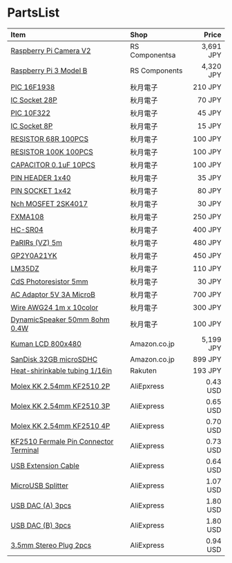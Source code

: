 # PartsList

| Item                                                                                                         | Shop           | Price     |
|:-------------------------------------------------------------------------------------------------------------|:---------------|----------:|
| [Raspberry Pi Camera V2](https://jp.rs-online.com/web/p/video-modules/9132664/)                              | RS Componentsa | 3,691 JPY |
| [Raspberry Pi 3 Model B](https://jp.rs-online.com/web/p/processor-microcontroller-development-kits/1225826/) | RS Components  | 4,320 JPY |
| [PIC 16F1938](http://akizukidenshi.com/catalog/g/gI-04357/)                                                  | 秋月電子       | 210 JPY   |
| [IC Socket 28P](http://akizukidenshi.com/catalog/g/gP-01339/)                                                | 秋月電子       | 70 JPY    |
| [PIC 10F322](http://akizukidenshi.com/catalog/g/gI-05824/)                                                   | 秋月電子       | 45 JPY    |
| [IC Socket 8P](http://akizukidenshi.com/catalog/g/gP-00035/)                                                 | 秋月電子       | 15 JPY    |
| [RESISTOR 68R 100PCS](http://akizukidenshi.com/catalog/g/gR-07801/)                                          | 秋月電子       | 100 JPY   |
| [RESISTOR 100K 100PCS](http://akizukidenshi.com/catalog/g/gR-07853/)                                         | 秋月電子       | 100 JPY   |
| [CAPACITOR 0.1uF 10PCS](http://akizukidenshi.com/catalog/g/gP-04065/)                                        | 秋月電子       | 100 JPY   |
| [PIN HEADER 1x40](http://akizukidenshi.com/catalog/g/gC-00167/)                                              | 秋月電子       | 35 JPY    |
| [PIN SOCKET 1x42](http://akizukidenshi.com/catalog/g/gC-05779/)                                              | 秋月電子       | 80 JPY    |
| [Nch MOSFET 2SK4017](http://akizukidenshi.com/catalog/g/gI-07597/)                                           | 秋月電子       | 30 JPY    |
| [FXMA108](http://akizukidenshi.com/catalog/g/gM-04522/)                                                      | 秋月電子       | 250 JPY   |
| [HC-SR04](http://akizukidenshi.com/catalog/g/gM-11009/)                                                      | 秋月電子       | 400 JPY   |
| [PaRIRs (VZ) 5m](http://akizukidenshi.com/catalog/g/gM-09750/)                                               | 秋月電子       | 480 JPY   |
| [GP2Y0A21YK](http://akizukidenshi.com/catalog/g/gI-02551/)                                                   | 秋月電子       | 450 JPY   |
| [LM35DZ](http://akizukidenshi.com/catalog/g/gI-00116/)                                                       | 秋月電子       | 110 JPY   |
| [CdS Photoresistor 5mm](http://akizukidenshi.com/catalog/g/gI-00110/)                                        | 秋月電子       | 30 JPY    |
| [AC Adaptor 5V 3A MicroB](http://akizukidenshi.com/catalog/g/gM-12001/)                                      | 秋月電子       | 700 JPY   |
| [Wire AWG24 1m x 10color](http://akizukidenshi.com/catalog/g/gP-10672/)                                      | 秋月電子       | 300 JPY   |
| [DynamicSpeaker 50mm 8ohm 0.4W](http://akizukidenshi.com/catalog/g/gP-09013/)                                | 秋月電子       | 100 JPY   |
| [Kuman LCD 800x480](https://www.amazon.co.jp/dp/B01GZXMIUU/)                                                 | Amazon.co.jp   | 5,199 JPY |
| [SanDisk 32GB microSDHC](https://www.amazon.co.jp/dp/B074W6YY8K/)                                            | Amazon.co.jp   | 899 JPY   |
| [Heat-shirinkable tubing 1/16in](https://item.rakuten.co.jp/auc-treevillage/hstt06-48-q/)                    | Rakuten        | 193 JPY   |
| [Molex KK 2.54mm KF2510 2P](https://www.aliexpress.com/item//32820017968.html)                               | AliEpxress     | 0.43 USD  |
| [Molex KK 2.54mm KF2510 3P](https://www.aliexpress.com/item//32801489541.html)                               | AliExpress     | 0.65 USD  |
| [Molex KK 2.54mm KF2510 4P](https://www.aliexpress.com/item//32827103841.html)                               | AliExpress     | 0.70 USD  |
| [KF2510 Fermale Pin Connector Terminal](https://www.aliexpress.com/item//32825549837.html)                   | AliExpress     | 0.73 USD  |
| [USB Extension Cable](https://www.aliexpress.com/item//32908620406.html)                                     | AliExpress     | 0.64 USD  |
| [MicroUSB Splitter](https://www.aliexpress.com/item//32837528901.html)                                       | AliExpress     | 1.07 USD  |
| [USB DAC (A) 3pcs](https://www.aliexpress.com/item//32659748710.html)                                        | AliExpress     | 1.80 USD  |
| [USB DAC (B) 3pcs](https://www.aliexpress.com/item//32673744597.html)                                        | AliExpress     | 1.80 USD  |
| [3.5mm Stereo Plug 2pcs](https://www.aliexpress.com/item//32821667409.html)                                  | AliExpress     | 0.94 USD  |

